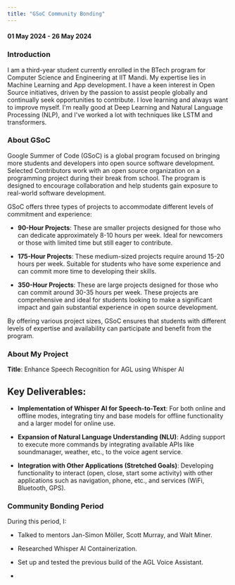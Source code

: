 ```yaml
---
title: "GSoC Community Bonding"
---
```



<!-- # Community Bonding Period -->

#### 01 May 2024 - 26 May 2024

### Introduction
I am a third-year student currently enrolled in the BTech program for Computer Science and Engineering at IIT Mandi. My expertise lies in Machine Learning and App development. I have a keen interest in Open Source initiatives, driven by the passion to assist people globally and continually seek opportunities to contribute. I love learning and always want to improve myself. I'm really good at Deep Learning and Natural Language Processing (NLP), and I've worked a lot with techniques like LSTM and transformers.

### About GSoC

Google Summer of Code (GSoC) is a global program focused on bringing more students and developers into open source software development. Selected Contributors work with an open source organization on a programming project during their break from school. The program is designed to encourage collaboration and help students gain exposure to real-world software development.

GSoC offers three types of projects to accommodate different levels of commitment and experience:

- **90-Hour Projects**: These are smaller projects designed for those who can dedicate approximately 8-10 hours per week. Ideal for newcomers or those with limited time but still eager to contribute.


- **175-Hour Projects**: These medium-sized projects require around 15-20 hours per week. Suitable for students who have some experience and can commit more time to developing their skills.


- **350-Hour Projects**: These are large projects designed for those who can commit around 30-35 hours per week. These projects are comprehensive and ideal for students looking to make a significant impact and gain substantial experience in open source development.

By offering various project sizes, GSoC ensures that students with different levels of expertise and availability can participate and benefit from the program.

### About My Project
**Title**: Enhance Speech Recognition for AGL using Whisper AI

## Key Deliverables:

- **Implementation of Whisper AI for Speech-to-Text**: For both online and offline modes, integrating tiny and base models for offline functionality and a larger model for online use.

- **Expansion of Natural Language Understanding (NLU)**: Adding support to execute more commands by integrating available APIs like soundmanager, weather, etc., to the voice agent service.

- **Integration with Other Applications (Stretched Goals)**: Developing functionality to interact (open, close, start some activity) with other applications such as navigation, phone, etc., and services (WiFi, Bluetooth, GPS).

### Community Bonding Period
During this period, I:

- Talked to mentors Jan-Simon Möller, Scott Murray, and Walt Miner.

- Researched Whisper AI Containerization.

- Set up and tested the previous build of the AGL Voice Assistant.

-